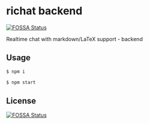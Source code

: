 # richat backend
[![FOSSA Status](https://app.fossa.io/api/projects/git%2Bgithub.com%2FEnter-tainer%2Frichat-backend.svg?type=shield)](https://app.fossa.io/projects/git%2Bgithub.com%2FEnter-tainer%2Frichat-backend?ref=badge_shield)


Realtime chat with markdown/LaTeX support - backend

## Usage

``` bash
$ npm i

$ npm start
```

## License
[![FOSSA Status](https://app.fossa.io/api/projects/git%2Bgithub.com%2FEnter-tainer%2Frichat-backend.svg?type=large)](https://app.fossa.io/projects/git%2Bgithub.com%2FEnter-tainer%2Frichat-backend?ref=badge_large)
